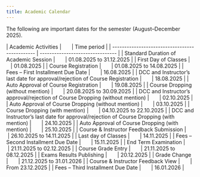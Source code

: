 ```yaml
---
title: Academic Calendar
---
```


The following are important dates for the semester (August–December 2025).

| Academic Activities |&nbsp; &nbsp; &nbsp; &nbsp;| Time period |
| ---------------------------------------------- | -------------------------------- |
| Standard Duration of Academic Session |&nbsp; &nbsp; &nbsp; &nbsp;| 01.08.2025 to 31.12.2025 |
| First Day of Classes |&nbsp; &nbsp; &nbsp; &nbsp;| 01.08.2025 |
| Course Registration |&nbsp; &nbsp; &nbsp; &nbsp;| 01.08.2025 to 14.08.2025 |
| Fees – First Installment Due Date |&nbsp; &nbsp; &nbsp; &nbsp;| 16.08.2025 |
| DCC and Instructor’s last date for approval/rejection of Course Registration |&nbsp; &nbsp; &nbsp; &nbsp;| 18.08.2025 |
| Auto Approval of Course Registration |&nbsp; &nbsp; &nbsp; &nbsp;| 19.08.2025 |
| Course Dropping (without mention) |&nbsp; &nbsp; &nbsp; &nbsp;| 20.08.2025 to 30.09.2025 |
| DCC and Instructor’s approval/rejection of Course Dropping (without mention) |&nbsp; &nbsp; &nbsp; &nbsp;| 02.10.2025 |
| Auto Approval of Course Dropping (without mention) |&nbsp; &nbsp; &nbsp; &nbsp;| 03.10.2025 |
| Course Dropping (with mention) |&nbsp; &nbsp; &nbsp; &nbsp;| 04.10.2025 to 22.10.2025 |
| DCC and Instructor’s last date for approval/rejection of Course Dropping (with mention) |&nbsp; &nbsp; &nbsp; &nbsp;| 24.10.2025 |
| Auto Approval of Course Dropping (with mention) |&nbsp; &nbsp; &nbsp; &nbsp;| 25.10.2025 |
| Course & Instructor Feedback Submission |&nbsp; &nbsp; &nbsp; &nbsp;| 26.10.2025 to 14.11.2025 |
| Last day of Classes |&nbsp; &nbsp; &nbsp; &nbsp;| 14.11.2025 |
| Fees – Second Installment Due Date |&nbsp; &nbsp; &nbsp; &nbsp;| 15.11.2025 |
| End Term Examination |&nbsp; &nbsp; &nbsp; &nbsp;| 21.11.2025 to 02.12.2025 |
| Course Grade Entry |&nbsp; &nbsp; &nbsp; &nbsp;| 21.11.2025 to 08.12.2025 |
| Exams Results Publishing |&nbsp; &nbsp; &nbsp; &nbsp;| 20.12.2025 |
| Grade Change |&nbsp; &nbsp; &nbsp; &nbsp;| 21.12.2025 to 31.01.2026 |
| Course & Instructor Feedback View |&nbsp; &nbsp; &nbsp; &nbsp;| From 23.12.2025 |
| Fees – Third Installment Due Date |&nbsp; &nbsp; &nbsp; &nbsp;| 16.01.2026 |

